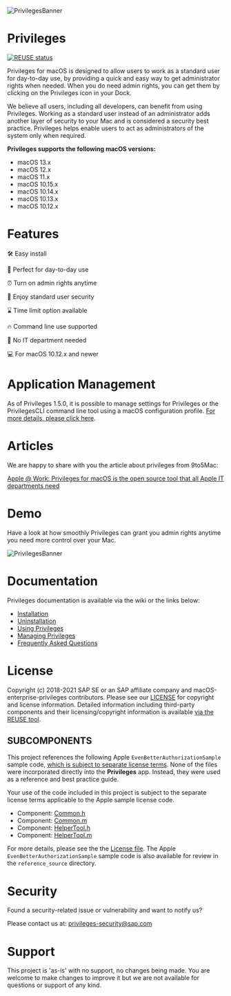 ![PrivilegesBanner](readme_images/privileges_banner.gif)

# Privileges

[![REUSE status](https://api.reuse.software/badge/github.com/SAP/macOS-enterprise-privileges)](https://api.reuse.software/info/github.com/SAP/macOS-enterprise-privileges)

Privileges for macOS is designed to allow users to work as a standard user for day-to-day use, by providing
a quick and easy way to get administrator rights when needed. When you do need admin rights, you can get
them by clicking on the Privileges icon in your Dock.

We believe all users, including all developers, can benefit from using Privileges. Working as a standard user instead of an administrator adds another layer of security to your Mac and is considered a security best
practice. Privileges helps enable users to act as administrators of the system only when required.

**Privileges supports the following macOS versions:**

* macOS 13.x
* macOS 12.x
* macOS 11.x
* macOS 10.15.x
* macOS 10.14.x
* macOS 10.13.x
* macOS 10.12.x

# Features

:hammer_and_wrench: Easy install

:rocket: Perfect for day-to-day use

:alarm_clock: Turn on admin rights anytime

:closed_lock_with_key: Enjoy standard user security

:hourglass: Time limit option available

:fire: Command line use supported

:no_good: No IT department needed

:computer: For macOS 10.12.x and newer

# Application Management

As of Privileges 1.5.0, it is possible to manage settings for Privileges or the PrivilegesCLI command line tool using a macOS configuration profile. [For more details, please click here](https://github.com/SAP/macOS-enterprise-privileges/wiki/Managing-Privileges).

# Articles

We are happy to share with you the article about privileges from 9to5Mac:

[Apple @ Work: Privileges for macOS is the open source tool that all Apple IT departments need](https://9to5mac.com/2019/11/16/privileges-app-for-macos/)

# Demo

Have a look at how smoothly Privileges can grant you admin rights anytime you need more control over your Mac.

![PrivilegesBanner](readme_images/privileges_admin_rights.gif)

# Documentation

Privileges documentation is available via the wiki or the links below:

* [Installation](https://github.com/SAP/macOS-enterprise-privileges/wiki/Installation)
* [Uninstallation](https://github.com/SAP/macOS-enterprise-privileges/wiki/Uninstallation)
* [Using Privileges](https://github.com/SAP/macOS-enterprise-privileges/wiki/Using-Privileges)
* [Managing Privileges](https://github.com/SAP/macOS-enterprise-privileges/wiki/Managing-Privileges)
* [Frequently Asked Questions](https://github.com/SAP/macOS-enterprise-privileges/wiki/Frequently-Asked-Questions)

# License

Copyright (c) 2018-2021 SAP SE or an SAP affiliate company and macOS-enterprise-privileges contributors. Please see our [LICENSE](LICENSE) for copyright and license information. Detailed information including third-party components and their licensing/copyright information is available [via the REUSE tool](https://api.reuse.software/info/github.com/SAP/macOS-enterprise-privileges).

## SUBCOMPONENTS

This project references the following Apple `EvenBetterAuthorizationSample` sample code, [which is subject to separate license terms](https://spdx.org/licenses/AML.html). None of the files were incorporated directly into the **Privileges** app. Instead, they were used as a reference and best practice guide.

Your use of the code included in this project is subject to the separate license terms applicable to the Apple sample license code.

* Component: 
[Common.h](https://developer.apple.com/library/archive/samplecode/EvenBetterAuthorizationSample/Listings/Common_Common_h.html#//apple_ref/doc/uid/DTS40013768-Common_Common_h-DontLinkElementID_12/)
* Component: 
[Common.m](https://developer.apple.com/library/archive/samplecode/EvenBetterAuthorizationSample/Listings/Common_Common_m.html#//apple_ref/doc/uid/DTS40013768-Common_Common_m-DontLinkElementID_13/)
* Component: 
[HelperTool.h](https://developer.apple.com/library/archive/samplecode/EvenBetterAuthorizationSample/Listings/HelperTool_HelperTool_h.html#//apple_ref/doc/uid/DTS40013768-HelperTool_HelperTool_h-DontLinkElementID_14/)
* Component: 
[HelperTool.m](https://developer.apple.com/library/archive/samplecode/EvenBetterAuthorizationSample/Listings/HelperTool_HelperTool_m.html#//apple_ref/doc/uid/DTS40013768-HelperTool_HelperTool_m-DontLinkElementID_15/)

For more details, please see the the [License file](https://github.com/SAP/macOS-enterprise-privileges/blob/main/LICENSE). The Apple `EvenBetterAuthorizationSample` sample code is also available for review in the `reference_source` directory.

# Security

Found a security-related issue or vulnerability and want to notify us?

Please contact us at:
[privileges-security@sap.com](mailto:privileges-security@sap.com?subject=[GitHub]%20Source%20Han%20Sans)

# Support

This project is 'as-is' with no support, no changes being made. You are welcome to make changes to improve it but we are not available for questions or support of any kind.
